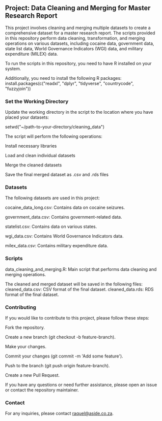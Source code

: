 ## Project: Data Cleaning and Merging for Master Research Report

This project involves cleaning and merging multiple datasets to create a comprehensive dataset for a master research report. The scripts provided in this repository perform data cleaning, transformation, and merging operations on various datasets, including cocaine data, government data, state list data, World Governance Indicators (WGI) data, and military expenditure (MILEX) data.

To run the scripts in this repository, you need to have R installed on your system. 

Additionally, you need to install the following R packages:
install.packages(c("readxl", "dplyr", "tidyverse", "countrycode", "fuzzyjoin"))

### Set the Working Directory
Update the working directory in the script to the location where you have placed your datasets:

setwd("~/path-to-your-directory/cleaning_data")

The script will perform the following operations:

Install necessary libraries

Load and clean individual datasets

Merge the cleaned datasets

Save the final merged dataset as .csv and .rds files

### Datasets

The following datasets are used in this project:

cocaine_data_long.csv: Contains data on cocaine seizures.

government_data.csv: Contains government-related data.

statelist.csv: Contains data on various states.

wgi_data.csv: Contains World Governance Indicators data.

milex_data.csv: Contains military expenditure data.

### Scripts
data_cleaning_and_merging.R: Main script that performs data cleaning and merging operations.

The cleaned and merged dataset will be saved in the following files:
cleaned_data.csv: CSV format of the final dataset.
cleaned_data.rds: RDS format of the final dataset.

### Contributing
If you would like to contribute to this project, please follow these steps:

Fork the repository.

Create a new branch (git checkout -b feature-branch).

Make your changes.

Commit your changes (git commit -m 'Add some feature').

Push to the branch (git push origin feature-branch).

Create a new Pull Request.


If you have any questions or need further assistance, please open an issue or contact the repository maintainer.

### Contact
For any inquiries, please contact raquel@aside.co.za.
